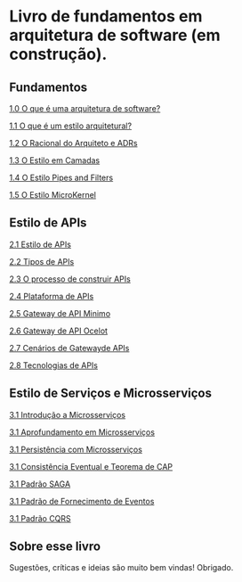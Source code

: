 #  Livro de fundamentos em  arquitetura de software (em construção).

## Fundamentos

[1.0 O que é uma arquitetura de software?](https://github.com/marco-mendes/arquitetura-software/blob/main/1.0%20O%20que%20é%20uma%20arquitetura%20de%20software.md)

[1.1 O que é um estilo arquitetural?](https://github.com/marco-mendes/arquitetura-software/blob/main/1.1%20O%20que%20%C3%A9%20um%20estilo%20arquitetural.md)

[1.2 O Racional do Arquiteto e ADRs](https://github.com/marco-mendes/arquitetura-software/blob/main/1.2%20O%20racional%20arquietural%20e%20o%20conceito%20de%20ADRs.md)

[1.3 O Estilo em Camadas](https://github.com/marco-mendes/arquitetura-software/blob/main/1.3%20Estilo%20em%20Camadas.md)

[1.4 O Estilo Pipes and Filters](https://github.com/marco-mendes/arquitetura-software/blob/main/1.4%20pipes-filters.md)

[1.5 O Estilo MicroKernel](https://github.com/marco-mendes/arquitetura-software/blob/main/1.3%20micro-kernel.md)

## Estilo de APIs

[2.1 Estilo de APIs](https://github.com/marco-mendes/arquitetura-software/blob/main/2.1%20Estilo%20de%20APIs.md)

[2.2 Tipos de APIs](https://github.com/marco-mendes/arquitetura-software/blob/main/2.2%20Tipos%20de%20APIs.md)

[2.3 O processo de construir APIs](https://github.com/marco-mendes/arquitetura-software/blob/main/2.3%20O%20processo%20de%20construir%20APIs.md)

[2.4 Plataforma de APIs](https://github.com/marco-mendes/arquitetura-software/blob/main/2.4%20Plataforma%20de%20APIs.md)

[2.5 Gateway de API Minimo](https://github.com/marco-mendes/arquitetura-software/blob/main/2.5%20Gateway%20de%20API%20Minimo.md)

[2.6 Gateway de API Ocelot](https://github.com/marco-mendes/arquitetura-software/blob/main/2.6%20API%20Gateway%20Ocelot.md)

[2.7 Cenários de Gatewayde APIs](https://github.com/marco-mendes/arquitetura-software/blob/main/2.7%20Cenarios%20de%20Gateway%20de%20API.md)

[2.8 Tecnologias de APIs](https://github.com/marco-mendes/arquitetura-software/blob/main/2.8%20Tecnologias%20de%20APIs.md)

## Estilo de Serviços e Microsserviços

[3.1 Introdução a Microsserviços](https://github.com/marco-mendes/arquitetura-software/blob/main/2.8%20Tecnologias%20de%20APIs.md)

[3.1 Aprofundamento em Microsserviços](https://github.com/marco-mendes/arquitetura-software/blob/main/3.2%20Aprofundamento%20do%20Estilo%20de%20Microsserviços.md)

[3.1 Persistência com Microsserviços](https://github.com/marco-mendes/arquitetura-software/blob/main/3.3%20Persistencia%20com%20Microsserviços.md)

[3.1 Consistência Eventual e Teorema de CAP](https://github.com/marco-mendes/arquitetura-software/blob/main/3.4%20Consistência%20Eventual%20e%20o%20Teorema%20de%20CAP.md)

[3.1 Padrão SAGA](https://github.com/marco-mendes/arquitetura-software/blob/main/3.5%20Padrão%20SAGA.md)

[3.1 Padrão de Fornecimento de Eventos](https://github.com/marco-mendes/arquitetura-software/blob/main/3.6%20Padrão%20de%20Fornecimento%20de%20Eventos%20(Event%20Sourcing).md)

[3.1 Padrão CQRS](https://github.com/marco-mendes/arquitetura-software/blob/main/3.7%20Padrão%20CQRS.md)


## Sobre esse livro

Sugestões, críticas e ideias são muito bem vindas!
Obrigado.
